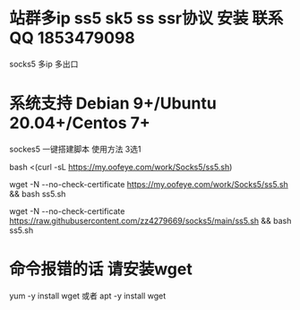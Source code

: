 # 站群多ip ss5 sk5 ss ssr协议 安装 联系QQ 1853479098 
socks5  多ip 多出口

# 系统支持 Debian 9+/Ubuntu 20.04+/Centos 7+
sockes5 一键搭建脚本 
使用方法 3选1

bash <(curl -sL https://my.oofeye.com/work/Socks5/ss5.sh)

wget -N --no-check-certificate https://my.oofeye.com/work/Socks5/ss5.sh && bash ss5.sh

wget -N --no-check-certificate https://raw.githubusercontent.com/zz4279669/socks5/main/ss5.sh && bash ss5.sh

# 命令报错的话 请安装wget
yum -y install wget  或者  apt -y install wget




